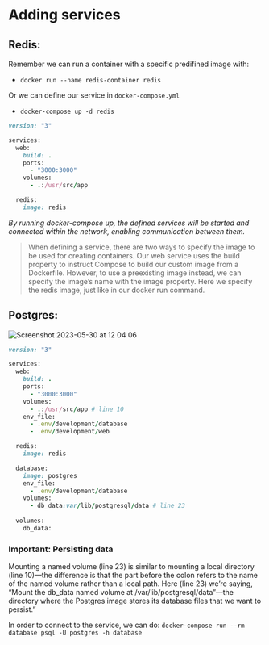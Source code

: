 # Adding services

## Redis:

Remember we can run a container with a specific predifined image with:
- `docker run --name redis-container redis`

Or we can define our service in `docker-compose.yml`
- `docker-compose up -d redis`

```ruby
version: "3"

services:
  web:
    build: .
    ports:
      - "3000:3000"
    volumes:
      - .:/usr/src/app

  redis:
    image: redis
```

*By running docker-compose up, the defined services will be started and connected within the network, enabling communication between them.*

> When defining a service, there are two ways to specify the image to be used for creating containers.
Our web service uses the build property to instruct Compose to build our custom image from a
Dockerfile. However, to use a preexisting image instead, we can specify the image’s name with
the image property. Here we specify the redis image, just like in our docker run command.

## Postgres:

![Screenshot 2023-05-30 at 12 04 06](https://github.com/daniel-enqz/ruby-corners-100/assets/72522628/2eb8cc61-abb3-4bda-b535-30c4b79b1bc7)

```ruby
version: "3"

services:
  web:
    build: .
    ports:
      - "3000:3000"
    volumes:
      - .:/usr/src/app # line 10
    env_file:
      - .env/development/database
      - .env/development/web

  redis:
    image: redis

  database:
    image: postgres
    env_file:
      - .env/development/database
    volumes:
      - db_data:var/lib/postgresql/data # line 23
  
  volumes:
    db_data:
```

### Important: Persisting data

Mounting a named volume (line 23) is similar to mounting a local directory (line 10)—the difference is that the part before
the colon refers to the name of the named volume rather than a local path. Here (line 23) we’re saying, “Mount the db_data named
volume at /var/lib/postgresql/data”—the directory where the Postgres image stores its
database files that we want to persist.”

In order to connect to the service, we can do:
`docker-compose run --rm database psql -U postgres -h database` 

